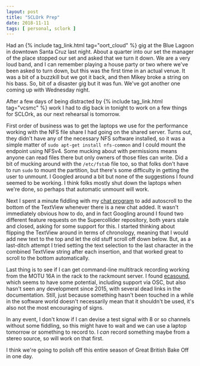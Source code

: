 ```yaml
---
layout: post
title: "SCLOrk Prep"
date: 2018-11-11
tags: [ personal, sclork ]
---
```


Had an {% include tag_link.html tag="oort_cloud" %} gig at the Blue Lagoon in
downtown Santa Cruz last night. About a quarter into our set the manager of the
place stopped our set and asked that we turn it down. We are a very loud band,
and I can remember playing a house party or two where we've been asked to turn
down, but this was the first time in an actual venue. It was a bit of a buzzkill
but we got it back, and then Mikey broke a string on his bass. So, bit of a
disaster gig but it was fun. We've got another one coming up with Wednesday
night.

After a few days of being distracted by {% include tag_link.html tag="vcsmc" %}
work I had to dig back in tonight to work on a few things for SCLOrk, as our
next rehearsal is tomorrow.

First order of business was to get the laptops we use for the performance
working with the NFS file share I had going on the shared server. Turns out,
they didn't have any of the necessary NFS software installed, so it was a simple
matter of `sudo apt-get install nfs-common` and I could mount the endpoint
using NFSv4. Some mucking about with permissions means anyone can read files
there but only owners of those files can write. Did a bit of mucking around with
the `/etc/fstab` file too, so that folks don't have to run `sudo` to mount the
partition, but there's some difficulty in getting the user to unmount. I Googled
around a bit but none of the suggestions I found seemed to be working. I think
folks mostly shut down the laptops when we're done, so perhaps that automatic
unmount will work.

Next I spent a minute fiddling with my
[chat program](https://github.com/lnihlen/sc/blob/master/classes/SCLOrkChat.sc)
to add autoscroll to the bottom of the TextView whenever there is a new chat
added. It wasn't immediately obvious how to do, and in fact Googling around I
found two different feature requests on the Supercollider repository, both
years stale and closed, asking for some support for this. I started thinking
about flipping the TextView around in terms of chronology, meaning that I would
add new text to the top and let the old stuff scroll off down below. But, as
a last-ditch attempt I tried setting the text selection to the last character
in the combined TextView string after each insertion, and that worked great
to scroll to the bottom automatically.

Last thing is to see if I can get command-line multitrack recording working
from the MOTU 16A in the rack to the rackmount server. I found
[ecasound](https://ecasound.seul.org/ecasound/Documentation/ecasound_manpage.html),
which seems to have some potential, including support via OSC, but also hasn't
seen any development since 2015, with several dead links in the documentation.
Still, just because something hasn't been touched in a while in the software
world doesn't necessarily mean that it shouldn't be used, it's also not the
most encouraging of signs.

In any event, I don't know if I can devise a test signal with 8 or so channels
without some fiddling, so this might have to wait and we can use a laptop
tomorrow or something to record to. I *can* record something maybe from a
stereo source, so will work on that first.

I think we're going to polish off this entire season of Great British Bake Off
in one day.


